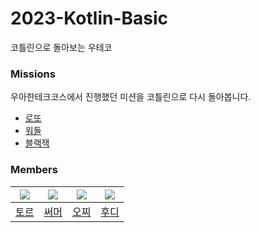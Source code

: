 # 2023-Kotlin-Basic
코틀린으로 돌아보는 우테코

### Missions
우아한테크코스에서 진행했던 미션을 코틀린으로 다시 돌아봅니다.
- [로또](https://github.com/woowacourse/java-lotto)
- [워들](https://github.com/woowahan-pjs/kotlin-wordle)
- [블랙잭](https://github.com/woowacourse/java-blackjack)

### Members
|![](https://github.com/injoon2019.png?size=100)|![](https://github.com/hyewoncc.png?size=100)|![](https://github.com/Ohzzi.png?size=100)|![](https://github.com/devHudi.png?size=100)|
|:-:|:-:|:-:|:-:|
|[토르](https://github.com/injoon2019)|[써머](https://github.com/hyewoncc)|[오찌](https://github.com/Ohzzi)|[후디](https://github.com/devHudi)|

